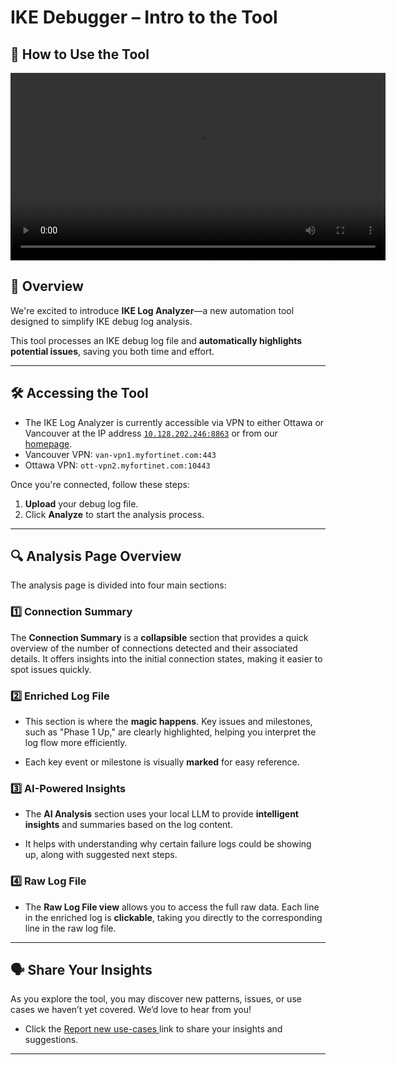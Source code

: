 # IKE Debugger – Intro to the Tool

## 🎥 How to Use the Tool

<video controls width="600" preload="metadata">
  <source src="../assets/videos/ike-demo.mp4" type="video/mp4">
  Your browser does not support the video tag.
</video>

## 📘 Overview

We're excited to introduce **IKE Log Analyzer**—a new automation tool designed to simplify IKE debug log analysis.

This tool processes an IKE debug log file and **automatically highlights potential issues**, saving you both time and effort.

---

## 🛠️ Accessing the Tool

* The IKE Log Analyzer is currently accessible via VPN to either Ottawa or Vancouver at the IP address <a href="http://10.128.202.246:8888" target="_blank">`10.128.202.246:8863`</a> or from our <a href="http://10.128.202.246:8863/" target="_blank">homepage</a>.
* Vancouver VPN: `van-vpn1.myfortinet.com:443 `
* Ottawa VPN: `ott-vpn2.myfortinet.com:10443`

Once you're connected, follow these steps:

1. **Upload** your debug log file.
2. Click **Analyze** to start the analysis process.

---

## 🔍 Analysis Page Overview

The analysis page is divided into four main sections:

### 1️⃣ Connection Summary

The **Connection Summary** is a **collapsible** section that provides a quick overview of the number of connections detected and their associated details. It offers insights into the initial connection states, making it easier to spot issues quickly.

### 2️⃣ Enriched Log File

- This section is where the **magic happens**. Key issues and milestones, such as "Phase 1 Up," are clearly highlighted, helping you interpret the log flow more efficiently.

- Each key event or milestone is visually **marked** for easy reference.

### 3️⃣ AI-Powered Insights

- The **AI Analysis** section uses your local LLM to provide **intelligent insights** and summaries based on the log content.

- It helps with understanding why certain failure logs could be showing up, along with suggested next steps.

### 4️⃣ Raw Log File

- The **Raw Log File view** allows you to access the full raw data. Each line in the enriched log is **clickable**, taking you directly to the corresponding line in the raw log file.


---

## 🗣️ Share Your Insights

As you explore the tool, you may discover new patterns, issues, or use cases we haven’t yet covered. We’d love to hear from you!

- Click the <a href="https://forms.office.com/pages/responsepage.aspx?id=eMQ2LAA9L0WFNUg5b18B8BdRR8fI0dRMpEqJ2cz_JtJUNE4wOVhCVVc5TzlZWk9JSTVRMUo0RUhEVi4u" target="_blank"> Report new use-cases </a> link to share your insights and suggestions.

---
